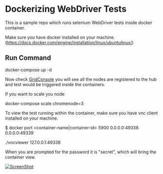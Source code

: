 # Dockerizing WebDriver Tests

This is a sample repo which runs selenium WebDriver tests inside docker container.

Make sure you have docker installed on your machine.(https://docs.docker.com/engine/installation/linux/ubuntulinux/)

## Run Command

docker-compose up -d

Now check [GridConsole](http://localhost:4444/grid/console) you will see all the nodes are registered to the hub and test would be triggered inside the containers.

If you want to scale you node

docker-compose scale chromenode=3

To view the test running within the container, make sure you have vnc client installed on your machine.

$ docker port <container-name|container-id> 5900
0.0.0.0:49338
0.0.0.0:49339

./vncviewer 127.0.0.1:49338

When you are prompted for the password it is "secret", which will bring the container view.


[![ScreenShot](https://s15.postimg.org/3wlemrfdn/Screen_Shot_2016_09_09_at_1_24_11_PM.png)](https://youtu.be/gUnau-CXPyI)
